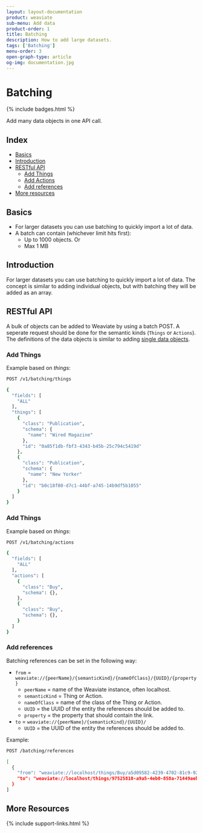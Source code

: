 ```yaml
---
layout: layout-documentation
product: weaviate
sub-menu: Add data
product-order: 1
title: Batching
description: How to add large datasets.
tags: ['Batching']
menu-order: 3
open-graph-type: article
og-img: documentation.jpg
---
```


# Batching

{% include badges.html %}

Add many data objects in one API call.

## Index

- [Basics](#basics)
- [Introduction](#introduction)
- [RESTful API](#restful-api)
  - [Add Things](#add-things)
  - [Add Actions](#add-actions)
  - [Add references](#add-references)
- [More resources](#more-resources)

## Basics

- For larger datasets you can use batching to quickly import a lot of data.
- A batch can contain (whichever limit hits first):
  - Up to 1000 objects. Or
  - Max 1 MB

## Introduction

For larger datasets you can use batching to quickly import a lot of data. The concept is similar to adding individual objects, but with batching they will be added as an array.

## RESTful API

A bulk of objects can be added to Weaviate by using a batch POST. A seperate request should be done for the semantic kinds (`Things` or `Actions`). The definitions of the data objects is similar to adding [single data objects](./add_and_modify.html#add-a-data-object).

### Add Things

Example based on _things_:

```bash
POST /v1/batching/things 

{
  "fields": [
    "ALL"
  ],
  "things": [
    {
      "class": "Publication",
      "schema": {
        "name": "Wired Magazine"
      },
      "id": "0a85f1db-fbf3-4343-b45b-25c794c5419d"
    },
    {
      "class": "Publication",
      "schema": {
        "name": "New Yorker"
      },
      "id": "b0c18f80-d7c1-44bf-a745-14b9df5b1055"
    }
  ]
}
```

### Add Things

Example based on _things_:

```bash
POST /v1/batching/actions 

{
  "fields": [
    "ALL"
  ],
  "actions": [
    {
      "class": "Buy",
      "schema": {},
    },
    {
      "class": "Buy",
      "schema": {},
    }
  ]
}
```

### Add references

Batching references can be set in the following way:

- `from` = `weaviate://{peerName}/{semanticKind}/{nameOfClass}/{UUID}/{property}`
  - `peerName` = name of the Weaviate instance, often localhost.
  - `semanticKind` = Thing or Action.
  - `nameOfClass` = name of the class of the Thing or Action.
  - `UUID` = the UUID of the entity the references should be added to.
  - `property` = the property that should contain the link.
- `to` = `weaviate://{peerName}/{semanticKind}/{UUID}/`
  - `UUID` = the UUID of the entity the references should be added to.

Example:

```bash
POST /batching/references

[
  {
    "from": "weaviate://localhost/things/Buy/a5d09582-4239-4702-81c9-92a6e0122bb4/products",
    "to": "weaviate://localhost/things/97525810-a9a5-4eb0-858a-71449aeb007f"
  }
]
```

## More Resources

{% include support-links.html %}
